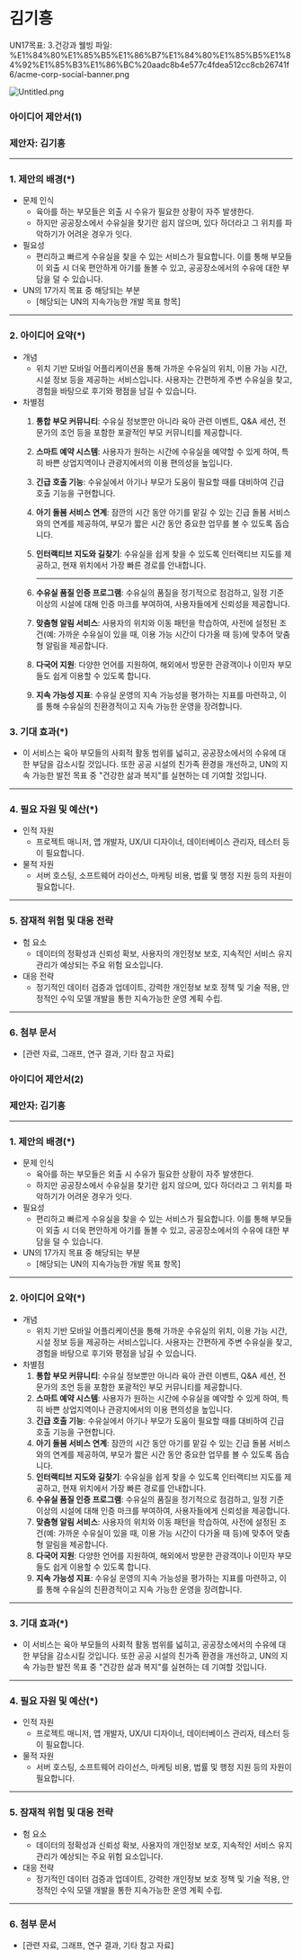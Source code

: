 # 김기흥

UN17목표: 3.건강과 웰빙
파일: %E1%84%80%E1%85%B5%E1%86%B7%E1%84%80%E1%85%B5%E1%84%92%E1%85%B3%E1%86%BC%20aadc8b4e577c4fdea512cc8cb26741f6/acme-corp-social-banner.png

![Untitled.png](%E1%84%80%E1%85%B5%E1%86%B7%E1%84%80%E1%85%B5%E1%84%92%E1%85%B3%E1%86%BC%20aadc8b4e577c4fdea512cc8cb26741f6/Untitled.png)

### **아이디어 제안서(1)**

### 제안자: 김기흥

---

### 1. 제안의 배경(*)

- 문제 인식
    - 육아를 하는 부모들은 외출 시 수유가 필요한 상황이 자주 발생한다.
    - 하지만 공공장소에서 수유실을 찾기란 쉽지 않으며, 있다 하더라고 그 위치를 파악하기가 어려운 경우가 잇다.
- 필요성
    - 편리하고 빠르게 수유실을 찾을 수 있는 서비스가 필요합니다. 이를 통해 부모들이 외출 시 더욱 편안하게 아기를 돌볼 수 있고, 공공장소에서의 수유에 대한 부담을 덜 수 있습니다.
- UN의 17가지 목표 중 해당되는 부분
    - [해당되는 UN의 지속가능한 개발 목표 항목]

---

### 2. 아이디어 요약(*)

- 개념
    - 위치 기반 모바일 어플리케이션을 통해 가까운 수유실의 위치, 이용 가능 시간, 시설 정보 등을 제공하는 서비스입니다. 사용자는 간편하게 주변 수유실을 찾고, 경험을 바탕으로 후기와 평점을 남길 수 있습니다.
- 차별점
    1. **통합 부모 커뮤니티**: 수유실 정보뿐만 아니라 육아 관련 이벤트, Q&A 세션, 전문가의 조언 등을 포함한 포괄적인 부모 커뮤니티를 제공합니다.
    2. **스마트 예약 시스템**: 사용자가 원하는 시간에 수유실을 예약할 수 있게 하여, 특히 바쁜 상업지역이나 관광지에서의 이용 편의성을 높입니다.
    3. **긴급 호출 기능**: 수유실에서 아기나 부모가 도움이 필요할 때를 대비하여 긴급 호출 기능을 구현합니다.
    4. **아기 돌봄 서비스 연계**: 잠깐의 시간 동안 아기를 맡길 수 있는 긴급 돌봄 서비스와의 연계를 제공하여, 부모가 짧은 시간 동안 중요한 업무를 볼 수 있도록 돕습니다.
    5. **인터랙티브 지도와 길찾기**: 수유실을 쉽게 찾을 수 있도록 인터랙티브 지도를 제공하고, 현재 위치에서 가장 빠른 경로를 안내합니다.
        
        ---
        
    6. **수유실 품질 인증 프로그램**: 수유실의 품질을 정기적으로 점검하고, 일정 기준 이상의 시설에 대해 인증 마크를 부여하여, 사용자들에게 신뢰성을 제공합니다.
    7. **맞춤형 알림 서비스**: 사용자의 위치와 이동 패턴을 학습하여, 사전에 설정된 조건(예: 가까운 수유실이 있을 때, 이용 가능 시간이 다가올 때 등)에 맞추어 맞춤형 알림을 제공합니다.
    8. **다국어 지원**: 다양한 언어를 지원하여, 해외에서 방문한 관광객이나 이민자 부모들도 쉽게 이용할 수 있도록 합니다.
    9. **지속 가능성 지표**: 수유실 운영의 지속 가능성을 평가하는 지표를 마련하고, 이를 통해 수유실의 친환경적이고 지속 가능한 운영을 장려합니다.

### 3. 기대 효과(*)

- 이 서비스는 육아 부모들의 사회적 활동 범위를 넓히고, 공공장소에서의 수유에 대한 부담을 감소시킬 것입니다. 또한 공공 시설의 친가족 환경을 개선하고, UN의 지속 가능한 발전 목표 중 "건강한 삶과 복지"를 실현하는 데 기여할 것입니다.

---

### 4. 필요 자원 및 예산(*)

- 인적 자원
    - 프로젝트 매니저, 앱 개발자, UX/UI 디자이너, 데이터베이스 관리자, 테스터 등이 필요합니다.
- 물적 자원
    - 서버 호스팅, 소프트웨어 라이선스, 마케팅 비용, 법률 및 행정 지원 등의 자원이 필요합니다.

---

### 5. 잠재적 위험 및 대응 전략

- 험 요소
    - 데이터의 정확성과 신뢰성 확보, 사용자의 개인정보 보호, 지속적인 서비스 유지 관리가 예상되는 주요 위험 요소입니다.
- 대응 전략
    - 정기적인 데이터 검증과 업데이트, 강력한 개인정보 보호 정책 및 기술 적용, 안정적인 수익 모델 개발을 통한 지속가능한 운영 계획 수립.

---

### 6. 첨부 문서

- [관련 자료, 그래프, 연구 결과, 기타 참고 자료]

### **아이디어 제안서(2)**

### 제안자: 김기흥

---

### 1. 제안의 배경(*)

- 문제 인식
    - 육아를 하는 부모들은 외출 시 수유가 필요한 상황이 자주 발생한다.
    - 하지만 공공장소에서 수유실을 찾기란 쉽지 않으며, 있다 하더라고 그 위치를 파악하기가 어려운 경우가 잇다.
- 필요성
    - 편리하고 빠르게 수유실을 찾을 수 있는 서비스가 필요합니다. 이를 통해 부모들이 외출 시 더욱 편안하게 아기를 돌볼 수 있고, 공공장소에서의 수유에 대한 부담을 덜 수 있습니다.
- UN의 17가지 목표 중 해당되는 부분
    - [해당되는 UN의 지속가능한 개발 목표 항목]

---

### 2. 아이디어 요약(*)

- 개념
    - 위치 기반 모바일 어플리케이션을 통해 가까운 수유실의 위치, 이용 가능 시간, 시설 정보 등을 제공하는 서비스입니다. 사용자는 간편하게 주변 수유실을 찾고, 경험을 바탕으로 후기와 평점을 남길 수 있습니다.
- 차별점
    1. **통합 부모 커뮤니티**: 수유실 정보뿐만 아니라 육아 관련 이벤트, Q&A 세션, 전문가의 조언 등을 포함한 포괄적인 부모 커뮤니티를 제공합니다.
    2. **스마트 예약 시스템**: 사용자가 원하는 시간에 수유실을 예약할 수 있게 하여, 특히 바쁜 상업지역이나 관광지에서의 이용 편의성을 높입니다.
    3. **긴급 호출 기능**: 수유실에서 아기나 부모가 도움이 필요할 때를 대비하여 긴급 호출 기능을 구현합니다.
    4. **아기 돌봄 서비스 연계**: 잠깐의 시간 동안 아기를 맡길 수 있는 긴급 돌봄 서비스와의 연계를 제공하여, 부모가 짧은 시간 동안 중요한 업무를 볼 수 있도록 돕습니다.
    5. **인터랙티브 지도와 길찾기**: 수유실을 쉽게 찾을 수 있도록 인터랙티브 지도를 제공하고, 현재 위치에서 가장 빠른 경로를 안내합니다.
    6. **수유실 품질 인증 프로그램**: 수유실의 품질을 정기적으로 점검하고, 일정 기준 이상의 시설에 대해 인증 마크를 부여하여, 사용자들에게 신뢰성을 제공합니다.
    7. **맞춤형 알림 서비스**: 사용자의 위치와 이동 패턴을 학습하여, 사전에 설정된 조건(예: 가까운 수유실이 있을 때, 이용 가능 시간이 다가올 때 등)에 맞추어 맞춤형 알림을 제공합니다.
    8. **다국어 지원**: 다양한 언어를 지원하여, 해외에서 방문한 관광객이나 이민자 부모들도 쉽게 이용할 수 있도록 합니다.
    9. **지속 가능성 지표**: 수유실 운영의 지속 가능성을 평가하는 지표를 마련하고, 이를 통해 수유실의 친환경적이고 지속 가능한 운영을 장려합니다.

---

### 3. 기대 효과(*)

- 이 서비스는 육아 부모들의 사회적 활동 범위를 넓히고, 공공장소에서의 수유에 대한 부담을 감소시킬 것입니다. 또한 공공 시설의 친가족 환경을 개선하고, UN의 지속 가능한 발전 목표 중 "건강한 삶과 복지"를 실현하는 데 기여할 것입니다.

---

### 4. 필요 자원 및 예산(*)

- 인적 자원
    - 프로젝트 매니저, 앱 개발자, UX/UI 디자이너, 데이터베이스 관리자, 테스터 등이 필요합니다.
- 물적 자원
    - 서버 호스팅, 소프트웨어 라이선스, 마케팅 비용, 법률 및 행정 지원 등의 자원이 필요합니다.

---

### 5. 잠재적 위험 및 대응 전략

- 험 요소
    - 데이터의 정확성과 신뢰성 확보, 사용자의 개인정보 보호, 지속적인 서비스 유지 관리가 예상되는 주요 위험 요소입니다.
- 대응 전략
    - 정기적인 데이터 검증과 업데이트, 강력한 개인정보 보호 정책 및 기술 적용, 안정적인 수익 모델 개발을 통한 지속가능한 운영 계획 수립.

---

### 6. 첨부 문서

- [관련 자료, 그래프, 연구 결과, 기타 참고 자료]